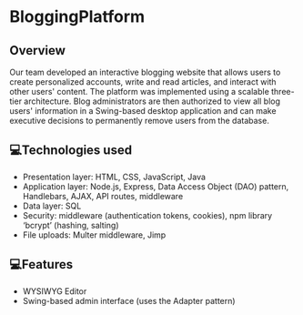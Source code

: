 <h1>BloggingPlatform</h1>

<h2>Overview</h2>
Our team developed an interactive blogging website that allows users to create personalized accounts, write and read articles, and interact with other users' content. The platform was implemented using a scalable three-tier architecture. Blog administrators are then authorized to view all blog users' information in a Swing-based desktop application and can make executive decisions to permanently remove users from the database. 

<h2>💻Technologies used</h2>
<ul>
  <li>Presentation layer: HTML, CSS, JavaScript, Java </li>
  <li>Application layer: Node.js, Express, Data Access Object (DAO) pattern, Handlebars, AJAX, API routes, middleware </li>
  <li>Data layer: SQL</li>
  <li>Security: middleware (authentication tokens, cookies), npm library ‘bcrypt’ (hashing, salting)</li>
  <li>File uploads: Multer middleware, Jimp</li>
</ul>

<h2>💻Features</h2>
<ul>
  <li>WYSIWYG Editor</li>
  <li>Swing-based admin interface (uses the Adapter pattern)</li>
</ul>
